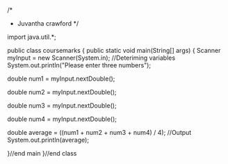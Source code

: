 /*
 * Juvantha crawford
 */ 
  
import java.util.*;

public class coursemarks
{
public static void main(String[] args)
{
Scanner myInput = new Scanner(System.in);
//Deteriming variables
System.out.println("Please enter three numbers");

double num1 = myInput.nextDouble();

double num2 = myInput.nextDouble();

double num3 = myInput.nextDouble();

double num4 = myInput.nextDouble();

double average = ((num1 + num2 + num3 + num4) / 4);
//Output
System.out.println(average);

}//end main
}//end class
